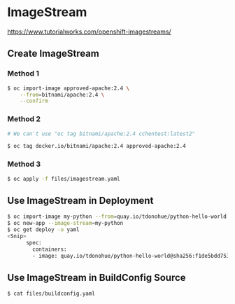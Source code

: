# ImageStream

<https://www.tutorialworks.com/openshift-imagestreams/>

## Create ImageStream

### Method 1

~~~bash
$ oc import-image approved-apache:2.4 \
    --from=bitnami/apache:2.4 \
    --confirm
~~~

### Method 2

~~~bash
# We can't use "oc tag bitnami/apache:2.4 cchentest:latest2"

$ oc tag docker.io/bitnami/apache:2.4 approved-apache:2.4
~~~

### Method 3

~~~bash
$ oc apply -f files/imagestream.yaml
~~~

## Use ImageStream in Deployment

~~~bash
$ oc import-image my-python --from=quay.io/tdonohue/python-hello-world:latest --confirm
$ oc new-app --image-stream=my-python
$ oc get deploy -o yaml
<Snip>
      spec:
        containers:
        - image: quay.io/tdonohue/python-hello-world@sha256:f1de5bdd753e51d65693496025000f7581c47a4946e01c3d3baf94a50284d988
~~~

## Use ImageStream in BuildConfig Source

~~~bash
$ cat files/buildconfig.yaml
~~~

